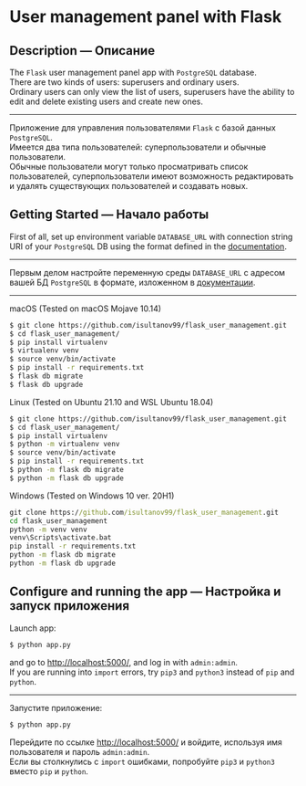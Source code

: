 # User management panel with Flask

## Description — Описание

The `Flask` user management panel app with `PostgreSQL` database.\
There are two kinds of users: superusers and ordinary users.\
Ordinary users can only view the list of users, superusers have the ability to edit and delete existing users and create new ones.

---
Приложение для управления пользователями `Flask` с базой данных `PostgreSQL`.\
Имеется два типа пользователей: суперпользователи и обычные пользователи.\
Обычные пользователи могут только просматривать список пользователей, суперпользователи имеют возможность редактировать и удалять существующих пользователей и создавать новых.

## Getting Started — Начало работы

First of all, set up environment variable `DATABASE_URL` with connection string URI of your `PostgreSQL` DB using the format defined in the [documentation](https://www.postgresql.org/docs/current/libpq-connect.html#LIBPQ-CONNSTRING).

---

Первым делом настройте переменную среды `DATABASE_URL` с адресом вашей БД `PostgreSQL` в формате, изложенном в [документации](https://www.postgresql.org/docs/current/libpq-connect.html#LIBPQ-CONNSTRING).

---

macOS (Tested on macOS Mojave 10.14)
```bash
$ git clone https://github.com/isultanov99/flask_user_management.git
$ cd flask_user_management/
$ pip install virtualenv
$ virtualenv venv
$ source venv/bin/activate
$ pip install -r requirements.txt
$ flask db migrate
$ flask db upgrade
```

Linux (Tested on Ubuntu 21.10 and WSL Ubuntu 18.04)
```bash
$ git clone https://github.com/isultanov99/flask_user_management.git
$ cd flask_user_management/
$ pip install virtualenv
$ python -m virtualenv venv
$ source venv/bin/activate
$ pip install -r requirements.txt
$ python -m flask db migrate
$ python -m flask db upgrade

```

Windows (Tested on Windows 10 ver. 20H1)

```cmd
git clone https://github.com/isultanov99/flask_user_management.git
cd flask_user_management
python -m venv venv
venv\Scripts\activate.bat
pip install -r requirements.txt
python -m flask db migrate
python -m flask db upgrade
```

## Configure and running the app — Настройка и запуск приложения

Launch app:
```bash
$ python app.py
```
and go to [http://localhost:5000/](http://localhost:5000/), and log in with `admin:admin`.\
If you are running into `import` errors, try `pip3` and `python3` instead of `pip` and `python`.

---
Запустите приложение:
```bash
$ python app.py
```
Перейдите по ссылке [http://localhost:5000/](http://localhost:5000/) и войдите, используя имя пользователя и пароль `admin:admin`. \
Если вы столкнулись с `import` ошибками, попробуйте `pip3` и `python3` вместо `pip` и `python`.
